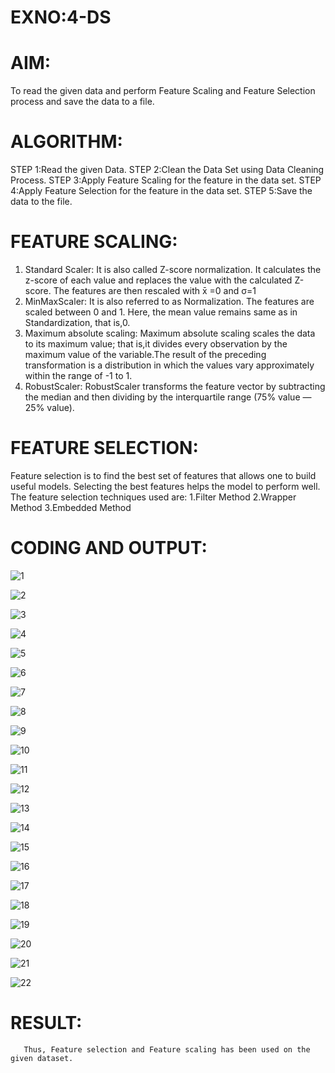 # EXNO:4-DS
# AIM:
To read the given data and perform Feature Scaling and Feature Selection process and save the
data to a file.

# ALGORITHM:
STEP 1:Read the given Data.
STEP 2:Clean the Data Set using Data Cleaning Process.
STEP 3:Apply Feature Scaling for the feature in the data set.
STEP 4:Apply Feature Selection for the feature in the data set.
STEP 5:Save the data to the file.

# FEATURE SCALING:
1. Standard Scaler: It is also called Z-score normalization. It calculates the z-score of each value and replaces the value with the calculated Z-score. The features are then rescaled with x̄ =0 and σ=1
2. MinMaxScaler: It is also referred to as Normalization. The features are scaled between 0 and 1. Here, the mean value remains same as in Standardization, that is,0.
3. Maximum absolute scaling: Maximum absolute scaling scales the data to its maximum value; that is,it divides every observation by the maximum value of the variable.The result of the preceding transformation is a distribution in which the values vary approximately within the range of -1 to 1.
4. RobustScaler: RobustScaler transforms the feature vector by subtracting the median and then dividing by the interquartile range (75% value — 25% value).

# FEATURE SELECTION:
Feature selection is to find the best set of features that allows one to build useful models. Selecting the best features helps the model to perform well.
The feature selection techniques used are:
1.Filter Method
2.Wrapper Method
3.Embedded Method

# CODING AND OUTPUT:
![1](https://github.com/user-attachments/assets/33a3be1e-f694-4b20-a90c-0d968f475024)

![2](https://github.com/user-attachments/assets/8639f880-3ac6-4aa5-b646-6d901fa64bcb)

![3](https://github.com/user-attachments/assets/41445fbc-7cef-4e5a-8fa5-612e4e0357df)

![4](https://github.com/user-attachments/assets/759d5b61-f8f0-4d88-ae2e-09aa94e4a6e4)

![5](https://github.com/user-attachments/assets/e248f64f-3df2-4f20-8fe2-503e178d7321)

![6](https://github.com/user-attachments/assets/ac6b2150-db0a-4904-9785-cbc9c0433101)

![7](https://github.com/user-attachments/assets/e45bb238-4155-4cc7-b65a-3021b17bec98)

![8](https://github.com/user-attachments/assets/089bd3be-2307-47dd-a985-0b5179a0b01a)

![9](https://github.com/user-attachments/assets/2be2cadf-309a-4d69-89bd-b54e7f1dec3f)

![10](https://github.com/user-attachments/assets/d71c2ce6-91c4-442d-b36d-470ac91bdb96)

![11](https://github.com/user-attachments/assets/5fc00c89-a4f5-4b0f-baca-825bc26febb8)

![12](https://github.com/user-attachments/assets/0a02c53f-af90-47cc-b58b-81f853566697)

![13](https://github.com/user-attachments/assets/398d2658-dcd2-46c5-8964-b7196e6bebaf)

![14](https://github.com/user-attachments/assets/8753ed4c-6d9e-47f8-9e18-171fe340e073)

![15](https://github.com/user-attachments/assets/271efdc4-c491-44a7-ac78-3794b55a6cc3)

![16](https://github.com/user-attachments/assets/6d9dde53-5f05-4fdb-abcb-566e2afe020b)

![17](https://github.com/user-attachments/assets/ba88cd4c-1667-40bb-a206-3acf18256988)

![18](https://github.com/user-attachments/assets/bd9299ae-a5f5-4e9a-919c-6112dfdfb4ed)

![19](https://github.com/user-attachments/assets/9be2617b-e553-42be-bbe6-bc494bfd9d8e)

![20](https://github.com/user-attachments/assets/78cbc6a3-4727-45fb-b7bc-6d38439fef60)

![21](https://github.com/user-attachments/assets/bd154732-c362-469a-8772-6594d38b8c2b)

![22](https://github.com/user-attachments/assets/b22f313a-57a9-4441-8a39-1e398ca51226)

# RESULT:
       Thus, Feature selection and Feature scaling has been used on the given dataset.
